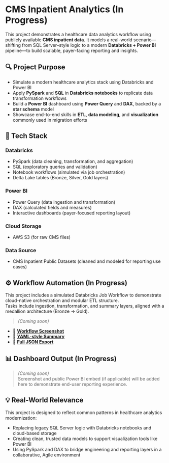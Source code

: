 # CMS Inpatient Analytics (In Progress)

This project demonstrates a healthcare data analytics workflow using publicly available **CMS inpatient data**. It models a real-world scenario—shifting from SQL Server–style logic to a modern **Databricks + Power BI** pipeline—to build scalable, payer-facing reporting and insights.

## 🔍 Project Purpose

- Simulate a modern healthcare analytics stack using Databricks and Power BI  
- Apply **PySpark** and **SQL** in **Databricks notebooks** to replicate data transformation workflows  
- Build a **Power BI** dashboard using **Power Query** and **DAX**, backed by a **star schema** model  
- Showcase end-to-end skills in **ETL**, **data modeling**, and **visualization** commonly used in migration efforts

## 🧰 Tech Stack

### Databricks
- PySpark (data cleaning, transformation, and aggregation)
- SQL (exploratory queries and validation)
- Notebook workflows (simulated via job orchestration)
- Delta Lake tables (Bronze, Silver, Gold layers)

### Power BI
- Power Query (data ingestion and transformation)
- DAX (calculated fields and measures)
- Interactive dashboards (payer-focused reporting layout)

### Cloud Storage
- AWS S3 (for raw CMS files)

### Data Source
- CMS Inpatient Public Datasets (cleaned and modeled for reporting use cases)

## ⚙️ Workflow Automation (In Progress)

This project includes a simulated Databricks Job Workflow to demonstrate cloud-native orchestration and modular ETL structure.  
Tasks include ingestion, transformation, and summary layers, aligned with a medallion architecture (Bronze → Gold).

> _(Coming soon)_  
- 📸 **[Workflow Screenshot](images/job_screenshot.png)**  
- 🧾 **[YAML-style Summary](job_config_summary.md)**  
- 🧬 **[Full JSON Export](job_definition.json)**

## 📊 Dashboard Output (In Progress)

> _(Coming soon)_  
> Screenshot and public Power BI embed (if applicable) will be added here to demonstrate end-user reporting experience.

## 💡 Real-World Relevance

This project is designed to reflect common patterns in healthcare analytics modernization:
- Replacing legacy SQL Server logic with Databricks notebooks and cloud-based storage
- Creating clean, trusted data models to support visualization tools like Power BI
- Using PySpark and DAX to bridge engineering and reporting layers in a collaborative, Agile environment
